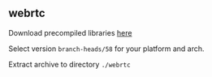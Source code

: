 ## webrtc
Download precompiled libraries [here](https://sourcey.com/precompiled-webrtc-libraries/)

Select version `branch-heads/58` for your platform and arch.

Extract archive to directory `./webrtc`